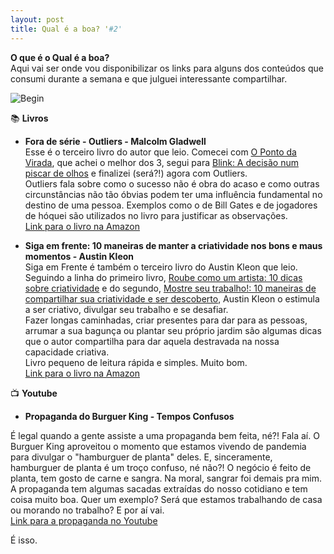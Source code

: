 ```yaml
---
layout: post
title: Qual é a boa? '#2'
---
```


**O que é o Qual é a boa?**<br>
Aqui vai ser onde vou disponibilizar os links para alguns dos conteúdos que consumi durante a semana e que julguei interessante compartilhar.

![Begin](https://images.unsplash.com/photo-1489533119213-66a5cd877091?ixlib=rb-1.2.1&ixid=MnwxMjA3fDB8MHxwaG90by1wYWdlfHx8fGVufDB8fHx8&auto=format&fit=crop&w=1951&q=80)

📚  **Livros**

- **Fora de série - Outliers - Malcolm Gladwell**<br>
Esse é o terceiro livro do autor que leio. Comecei com [O Ponto da Virada](https://amzn.to/3sYYWxH), que achei o melhor dos 3, segui para [Blink: A decisão num piscar de olhos](https://amzn.to/3ewAmz7) e finalizei (será?!) agora com Outliers.<br>
Outliers fala sobre como o sucesso não é obra do acaso e como outras circunstâncias não tão óbvias podem ter uma influência fundamental no destino de uma pessoa. Exemplos como o de Bill Gates e de jogadores de hóquei são utilizados no livro para justificar as observações.<br>
[Link para o livro na Amazon](https://amzn.to/3xoNBdT)<br>

- **Siga em frente: 10 maneiras de manter a criatividade nos bons e maus momentos - Austin Kleon**<br>
Siga em Frente é também o terceiro livro do Austin Kleon que leio. Seguindo a linha do primeiro livro, [Roube como um artista: 10 dicas sobre criatividade](https://amzn.to/3xrUs6j) e do segundo, [Mostre seu trabalho!: 10 maneiras de compartilhar sua criatividade e ser descoberto](https://amzn.to/3tE7b3G), Austin Kleon o estimula a ser criativo, divulgar seu trabalho e se desafiar.<br>
Fazer longas caminhadas, criar presentes para dar para as pessoas, arrumar a sua bagunça ou plantar seu próprio jardim são algumas dicas que o autor compartilha para dar aquela destravada na nossa capacidade criativa.<br>
Livro pequeno de leitura rápida e simples. Muito bom.<br>
[Link para o livro na Amazon](https://amzn.to/3tHqIzY)<br>

📺  **Youtube**

- **Propaganda do Burguer King - Tempos Confusos**<br>

É legal quando a gente assiste a uma propaganda bem feita, né?! Fala aí. O Burguer King aproveitou o momento que estamos vivendo de pandemia para divulgar o "hamburguer de planta" deles. E, sinceramente, hamburguer de planta é um troço confuso, né não?! O negócio é feito de planta, tem gosto de carne e sangra. Na moral, sangrar foi demais pra mim.<br>
A propaganda tem algumas sacadas extraídas do nosso cotidiano e tem coisa muito boa. Quer um exemplo? Será que estamos trabalhando de casa ou morando no trabalho? E por aí vai.<br>
[Link para a propaganda no Youtube](https://bit.ly/3nsAK5S)<br>

É isso.